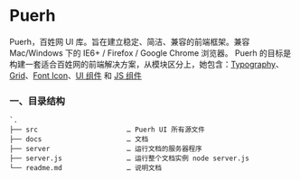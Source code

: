 # Puerh

Puerh，百姓网 UI 库。旨在建立稳定、简洁、兼容的前端框架。兼容 Mac/Windows 下的 IE6+ / Firefox / Google Chrome 浏览器。 Puerh 的目标是构建一套适合百姓网的前端解决方案，从模块区分上，她包含：[Typography][1]、[Grid][2]、[Font Icon][3]、[UI 组件][4] 和 [JS 组件][5]

### 一、目录结构

```
`.
├── src                      … Puerh UI 所有源文件
├── docs                     … 文档
├── server                   … 运行文档的服务器程序
├── server.js                … 运行整个文档实例 node server.js
└── readme.md                … 说明文档
````

[1]:	http://localhost:3000/typography
[2]:	http://localhost:3000/grid
[3]:	http://localhost:3000/font
[4]:	http://localhost:3000/ui
[5]:	http://localhost:3000/js